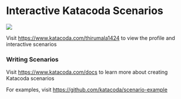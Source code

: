 # Interactive Katacoda Scenarios

[![](http://shields.katacoda.com/katacoda/thirumala1424/count.svg)](https://www.katacoda.com/thirumala1424 "Get your profile on Katacoda.com")

Visit https://www.katacoda.com/thirumala1424 to view the profile and interactive scenarios

### Writing Scenarios
Visit https://www.katacoda.com/docs to learn more about creating Katacoda scenarios

For examples, visit https://github.com/katacoda/scenario-example
